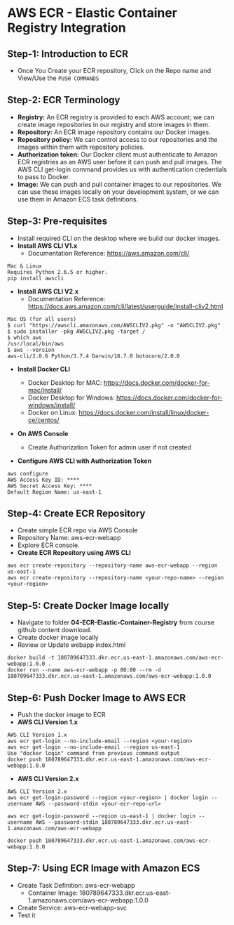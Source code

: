 # AWS ECR - Elastic Container Registry Integration

## Step-1: Introduction to ECR
- Once You Create your ECR repository, Click on the Repo name and View/Use the `PUSH COMMANDS`

## Step-2: ECR Terminology
 - **Registry:** An  ECR registry is provided to each AWS account; we can create image repositories in our registry and store images in them. 
- **Repository:** An ECR image repository contains our Docker images. 
- **Repository policy:** We can control access to our repositories and the images within them with repository policies. 
- **Authorization token:** Our Docker client must authenticate to Amazon ECR registries as an AWS user before it can push and pull images. The AWS CLI get-login command provides us with authentication credentials to pass to Docker. 
- **Image:** We can push and pull container images to our repositories. We can use these images locally on your development system, or we can use them in Amazon ECS task definitions. 

## Step-3: Pre-requisites
- Install required CLI on the desktop where we build our docker images.
- **Install AWS CLI V1.x**
   - Documentation Reference: https://aws.amazon.com/cli/
```
Mac & Linux
Requires Python 2.6.5 or higher.
pip install awscli
```   
- **Install AWS CLI V2.x**
   - Documentation Reference: https://docs.aws.amazon.com/cli/latest/userguide/install-cliv2.html
```
Mac OS (for all users)
$ curl "https://awscli.amazonaws.com/AWSCLIV2.pkg" -o "AWSCLIV2.pkg"
$ sudo installer -pkg AWSCLIV2.pkg -target /
$ which aws
/usr/local/bin/aws 
$ aws --version
aws-cli/2.0.6 Python/3.7.4 Darwin/18.7.0 botocore/2.0.0
```   

- **Install Docker CLI** 
   - Docker Desktop for MAC: https://docs.docker.com/docker-for-mac/install/
   - Docker Desktop for Windows: https://docs.docker.com/docker-for-windows/install/
   - Docker on Linux: https://docs.docker.com/install/linux/docker-ce/centos/

- **On AWS Console**
   - Create Authorization Token for admin user if not created
- **Configure AWS CLI with Authorization Token**
```
aws configure
AWS Access Key ID: ****
AWS Secret Access Key: ****
Default Region Name: us-east-1
```   

## Step-4: Create ECR Repository
- Create simple ECR repo via AWS Console 
- Repository Name: aws-ecr-webapp
- Explore ECR console. 
- **Create ECR Repository using AWS CLI**
```
aws ecr create-repository --repository-name aws-ecr-webapp --region us-east-1
aws ecr create-repository --repository-name <your-repo-name> --region <your-region>
```

## Step-5: Create Docker Image locally
- Navigate to folder **04-ECR-Elastic-Container-Registry** from course github content download. 
- Create docker image locally
- Review or Update webapp index.html 

```
docker build -t 180789647333.dkr.ecr.us-east-1.amazonaws.com/aws-ecr-webapp:1.0.0 . 
docker run --name aws-ecr-webapp -p 80:80 --rm -d 180789647333.dkr.ecr.us-east-1.amazonaws.com/aws-ecr-webapp:1.0.0
```

## Step-6: Push Docker Image to AWS ECR
- Push the docker image to ECR
- **AWS CLI Version 1.x**
```
AWS CLI Version 1.x
aws ecr get-login --no-include-email --region <your-region>
aws ecr get-login --no-include-email --region us-east-1
Use "docker login" command from previous command output
docker push 180789647333.dkr.ecr.us-east-1.amazonaws.com/aws-ecr-webapp:1.0.0
```
- **AWS CLI Version 2.x**
```
AWS CLI Version 2.x
aws ecr get-login-password --region <your-region> | docker login --username AWS --password-stdin <your-ecr-repo-url>

aws ecr get-login-password --region us-east-1 | docker login --username AWS --password-stdin 180789647333.dkr.ecr.us-east-1.amazonaws.com/aws-ecr-webapp

docker push 180789647333.dkr.ecr.us-east-1.amazonaws.com/aws-ecr-webapp:1.0.0
```


## Step-7: Using ECR Image with Amazon ECS
- Create Task Definition: aws-ecr-webapp
   - Container Image: 180789647333.dkr.ecr.us-east-1.amazonaws.com/aws-ecr-webapp:1.0.0
- Create Service: aws-ecr-webapp-svc
- Test it
